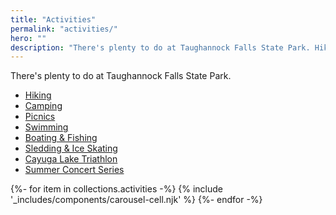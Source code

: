```yaml
---
title: "Activities"
permalink: "activities/"
hero: ""
description: "There's plenty to do at Taughannock Falls State Park. Hiking, camping, picnics, swimming, and more."
---
```


There's plenty to do at Taughannock Falls State Park.

- [Hiking](/activities/hiking/)
- [Camping](/activities/camping/)
- [Picnics](/activities/picnics/)
- [Swimming](/activities/swimming/)
- [Boating & Fishing](/activities/boating-fishing/)
- [Sledding & Ice Skating](/activities/sledding-ice-skating/)
- [Cayuga Lake Triathlon](/activities/cayuga-lake-triathlon/)
- [Summer Concert Series](/activities/taughannock-falls-state-park-summer-concert-series/)

<div class="main-carousel" data-flickity='{ "fullscreen": false, "wrapAround": "true", "autoPlay": 7000, "pauseAutoPlayOnHover": true }'>
  {%- for item in collections.activities -%}
  {% include '_includes/components/carousel-cell.njk' %}
  {%- endfor -%}
</div>